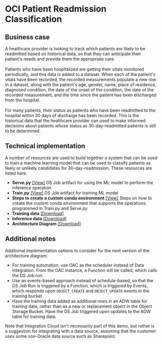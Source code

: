# OCI Patient Readmission Classification

## Business case
A healthcare provider is looking to track which patients are likely to be readmitted based on historical data, so that they can anticipate their patient's needs and provide them the appropriate care.\
\
Patients who have been hospitalized are getting their vitals monitored periodically, and this data is added to a dataset. When each of the patient's vitals have been recorded, the recorded measurements populate a new row in a dataset, along with the patient's age, gender, name, place of residence, diagnosed condition, the date of the onset of the condition, the date of the recorded measurement, and the time since the patient has been discharged from the hospital.\
\
For many patients, their status as patients who have been readmitted to the hospital within 30 days of discharge has been recorded. This is the historical data that the healthcare provider can used to make informed decisions about patients whose status as 30-day-readmitted patients is still to be determined.
## Technical implementation
A number of resources are used to build together a system that can be used to train a machine learning model that can be used to classify patients as likely or unlikely candidates for 30-day-readmission. These resources are listed here.
- <b>Serve.py</b> [\[View\]](Serve.py) DS Job artifact for using the ML model to perform the inference operation
- <b>Train.py</b> [\[View\]](Train.py) DS Job artifact for training ML model
- <b>Steps to create a custom conda environment</b> [\[View\]](Steps_to_create_custom_conda_env.md) Steps on how to create the custom conda environment that supports the operations programmed in Train.py and Serve.py
- <b>Training data</b> [\[Download\]](https://objectstorage.us-ashburn-1.oraclecloud.com/p/ivMJoamUG_ikAHjFuhB-wYtinA7jzg8eMtuzzl1Vj94DU_XRnR6pSLK13TqS5ci0/n/orasenatdpltintegration03/b/readmission_training/o/Train_data_2.csv)
- <b>Inference data</b> [\[Download\]](https://objectstorage.us-ashburn-1.oraclecloud.com/p/F5oNZzmlLOyvldlenYLYgZ7aXrc4DNzLrMXSgVRJHWFJRhnG7g2WDU6cuuzKF51E/n/orasenatdpltintegration03/b/readmission_inference/o/Infer_data_2.csv) 
- <b>Architecture Diagram</b> [\[Download\]](https://github.com/scacela/oci-patient-readmission-classification/raw/main/Architecture_Diagram.pptx)
## Additional notes
Additional implementation options to consider for the next version of the architecture diagram:
- For training automation, use OAC as the scheduler instead of Data Integration. From the OAC instance, a Function will be called, which calls the DS Job run.
- Use an events-based approach instead of schedule-based, so that the DS Job Run is triggered by a Function, which is triggered by Events, which responds upon `OBJECT_CREATE` and `OBJECT_UPDATE` events in the training bucket
- Have the training data added as additional rows in an ADW table for training data, rather than as a new or replacement object in the Object Storage Bucket. Have the DS Job triggered upon updates to the ADW table for training data.

Note that Integration Cloud isn't necessarily part of this demo, but rather is a suggestion for integrating with a data source, assuming that the customer uses some non-Oracle data source such as Sharepoint.
